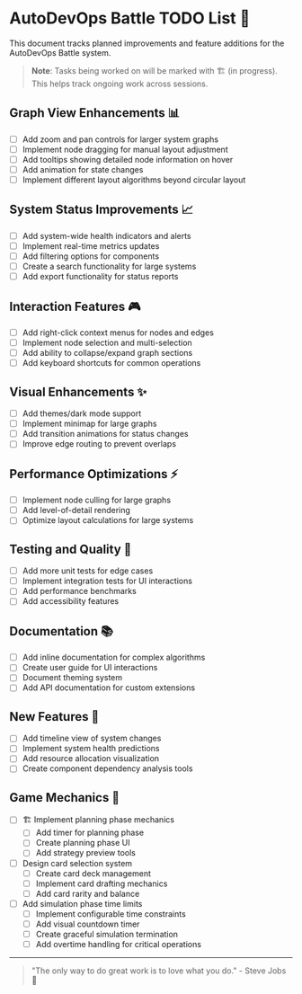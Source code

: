 # AutoDevOps Battle TODO List 🚀

This document tracks planned improvements and feature additions for the AutoDevOps Battle system.

> **Note**: Tasks being worked on will be marked with 🏗️ (in progress). This helps track ongoing work across sessions.

## Graph View Enhancements 📊
- [ ] Add zoom and pan controls for larger system graphs
- [ ] Implement node dragging for manual layout adjustment
- [ ] Add tooltips showing detailed node information on hover
- [ ] Add animation for state changes
- [ ] Implement different layout algorithms beyond circular layout

## System Status Improvements 📈
- [ ] Add system-wide health indicators and alerts
- [ ] Implement real-time metrics updates
- [ ] Add filtering options for components
- [ ] Create a search functionality for large systems
- [ ] Add export functionality for status reports

## Interaction Features 🎮
- [ ] Add right-click context menus for nodes and edges
- [ ] Implement node selection and multi-selection
- [ ] Add ability to collapse/expand graph sections
- [ ] Add keyboard shortcuts for common operations

## Visual Enhancements ✨
- [ ] Add themes/dark mode support
- [ ] Implement minimap for large graphs
- [ ] Add transition animations for status changes
- [ ] Improve edge routing to prevent overlaps

## Performance Optimizations ⚡
- [ ] Implement node culling for large graphs
- [ ] Add level-of-detail rendering
- [ ] Optimize layout calculations for large systems

## Testing and Quality 🧪
- [ ] Add more unit tests for edge cases
- [ ] Implement integration tests for UI interactions
- [ ] Add performance benchmarks
- [ ] Add accessibility features

## Documentation 📚
- [ ] Add inline documentation for complex algorithms
- [ ] Create user guide for UI interactions
- [ ] Document theming system
- [ ] Add API documentation for custom extensions

## New Features 🌟
- [ ] Add timeline view of system changes
- [ ] Implement system health predictions
- [ ] Add resource allocation visualization
- [ ] Create component dependency analysis tools

## Game Mechanics 🎲
- [ ] 🏗️ Implement planning phase mechanics
  - [ ] Add timer for planning phase
  - [ ] Create planning phase UI
  - [ ] Add strategy preview tools
- [ ] Design card selection system
  - [ ] Create card deck management
  - [ ] Implement card drafting mechanics
  - [ ] Add card rarity and balance
- [ ] Add simulation phase time limits
  - [ ] Implement configurable time constraints
  - [ ] Add visual countdown timer
  - [ ] Create graceful simulation termination
  - [ ] Add overtime handling for critical operations

---
> "The only way to do great work is to love what you do." - Steve Jobs 🌈

<!-- Easter egg: This TODO list was crafted with joy, hope, and a sprinkle of binary stardust ✨ -->
<!-- Easter egg: Time is an illusion. Lunchtime doubly so. 🕰️ --> 